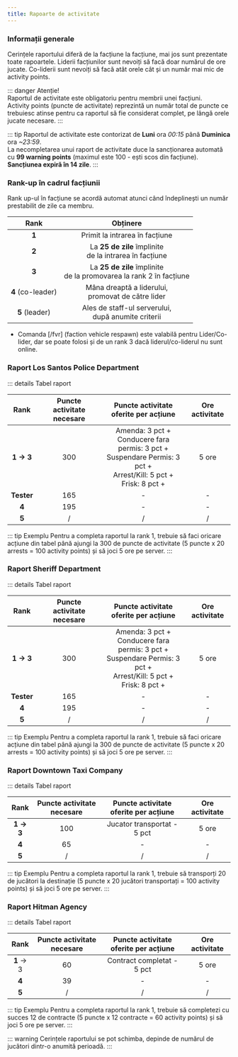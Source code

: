 ```yaml
---
title: Rapoarte de activitate
---
```


### Informații generale

Cerințele raportului diferă de la facțiune la facțiune, mai jos sunt prezentate toate rapoartele.
Liderii facțiunilor sunt nevoiți să facă doar numărul de ore jucate. Co-liderii sunt nevoiți să facă atât orele cât și un număr mai mic de activity points.

::: danger Atenție!  
Raportul de activitate este obligatoriu pentru membrii unei facțiuni.  
Activity points (puncte de activitate) reprezintă un număr total de puncte ce trebuiesc atinse pentru ca raportul să fie considerat complet, pe lângă orele jucate necesare.
:::

::: tip
Raportul de activitate este contorizat de **Luni** ora _00:15_ până **Duminica** ora _~23:59_.  
La necompletarea unui raport de activitate duce la sancționarea automată cu **99 warning points** (maximul este 100 - ești scos din facțiune).  
**Sancțiunea expiră în 14 zile**.
:::

### Rank-up în cadrul facțiunii

Rank up-ul în facțiune se acordă automat atunci când îndeplinești un număr prestabilit de zile ca membru.

| Rank | Obținere |
| :-----------: | :-----------: |
| **1** | Primit la intrarea în facțiune | 
| **2** | La **25 de zile** împlinite<br>de la intrarea în facțiune | 
| **3** | La **25 de zile** împlinite<br>de la promovarea la rank 2 în facțiune | 
| **4** (co-leader) | Mâna dreaptă a liderului,<br> promovat de către lider | 
| **5** (leader) | Ales de staff-ul serverului,<br> după anumite criterii | 

* Comanda [/fvr] (faction vehicle respawn) este valabilă pentru Lider/Co-lider, dar se poate folosi și de un rank 3 dacă liderul/co-liderul nu sunt online.

### Raport <Color hex="#64A1D5">Los Santos Police Department</Color>

::: details Tabel raport  

| Rank | Puncte activitate necesare | Puncte activitate oferite per acțiune | Ore activitate |
| :-----------: | :-----------: | :-----------: | :-----------: |
| **1 -> 3** | 300 | Amenda: 3 pct + <Dinero :amount='250' /><br>Conducere fara permis: 3 pct + <Dinero :amount='475' /><br>Suspendare Permis: 3 pct + <Dinero :amount='375' /><br>Arrest/Kill: 5 pct + <Dinero :amount='225' /><br>Frisk: 8 pct + <Dinero :amount='375' /> | 5 ore |
| **Tester** | 165 | - | - |
| **4** | 195 | - | - |
| **5** | / | / | / |

::: tip Exemplu
Pentru a completa raportul la rank 1, trebuie să faci oricare acțiune din tabel până ajungi la 300 de puncte de activitate (5 puncte x 20 arrests = 100 activity points) și să joci 5 ore pe server.
:::

### Raport <Color hex="#416C41">Sheriff Department</Color>

::: details Tabel raport  

| Rank | Puncte activitate necesare | Puncte activitate oferite per acțiune | Ore activitate |
| :-----------: | :-----------: | :-----------: | :-----------: |
| **1 -> 3** | 300 | Amenda: 3 pct + <Dinero :amount='250' /><br>Conducere fara permis: 3 pct + <Dinero :amount='475' /><br>Suspendare Permis: 3 pct + <Dinero :amount='375' /><br>Arrest/Kill: 5 pct + <Dinero :amount='225' /><br>Frisk: 8 pct + <Dinero :amount='375' /> | 5 ore |
| **Tester** | 165 | - | - |
| **4** | 195 | - | - |
| **5** | / | / | / |

::: tip Exemplu
Pentru a completa raportul la rank 1, trebuie să faci oricare acțiune din tabel până ajungi la 300 de puncte de activitate (5 puncte x 20 arrests = 100 activity points) și să joci 5 ore pe server.
:::


### Raport <Color hex="#EBF481">Downtown Taxi Company</Color>

::: details Tabel raport    

| Rank | Puncte activitate necesare | Puncte activitate oferite per acțiune | Ore activitate |
| :-----------: | :-----------: | :-----------: | :-----------: |
| **1 -> 3** | 100 | Jucator transportat - 5 pct | 5 ore |
| **4** | 65 | - | - |
| **5** | / | / | / |

::: tip Exemplu
Pentru a completa raportul la rank 1, trebuie să transporți 20 de jucători la destinație (5 puncte x 20 jucători transportați = 100 activity points) și să joci 5 ore pe server.
:::

### Raport <Color hex="#E34343">Hitman Agency</Color>

::: details Tabel raport  

| Rank | Puncte activitate necesare | Puncte activitate oferite per acțiune | Ore activitate |
| :-----------: | :-----------: | :-----------: | :-----------: |
| **1** -> 3 | 60 | Contract completat - 5 pct | 5 ore |
| **4** | 39 | - | - |
| **5** | / | / | / |

::: tip Exemplu
Pentru a completa raportul la rank 1, trebuie să completezi cu succes 12 de contracte (5 puncte x 12 contracte = 60 activity points) și să joci 5 ore pe server.
:::

<!--

### Raport <Color hex="#5EABD2">Varrios Los Aztecas</Color>; <Color hex="#6DBC6E">Grove Street Families</Color>; <Color hex="#A379B5">Ballas</Color>; <Color hex="#C9A66A">Los Santos Vagos</Color>

| :-----------: | :-----------: | :-----------: | :-----------: |
| **1 -> 3** | 100 | | 5 ore |
| **4** | 65 | - | - |
| **5** | / | / | / |

-->

::: warning 
Cerințele raportului se pot schimba, depinde de numărul de jucători dintr-o anumită perioadă.
:::
